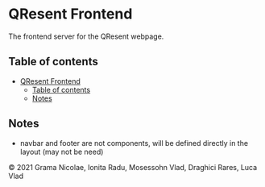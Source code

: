 # QResent Frontend

The frontend server for the QResent webpage.

## Table of contents

- [QResent Frontend](#qresent-frontend)
  - [Table of contents](#table-of-contents)
  - [Notes](#notes)

## Notes

- navbar and footer are not components, will be defined directly in the layout (may not be need)

© 2021 Grama Nicolae, Ionita Radu, Mosessohn Vlad, Draghici Rares, Luca Vlad
